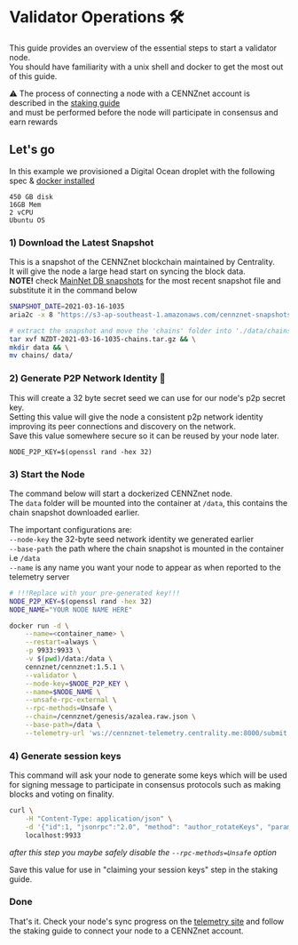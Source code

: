 # Validator Operations 🛠

This guide provides an overview of the essential steps to start a validator node.  
You should have familiarity with a unix shell and docker to get the most out of this guide.  

⚠️ The process of connecting a node with a CENNZnet account is described in the [staking guide](Network-participating/Staking/Validator-Staking-Guide)  
and must be performed before the node will participate in consensus and earn rewards  

## Let's go
In this example we provisioned a Digital Ocean droplet with the following spec & [docker installed](https://www.digitalocean.com/community/tutorials/how-to-install-and-use-docker-on-debian-10)  
```
450 GB disk
16GB Mem
2 vCPU
Ubuntu OS
```

### 1) Download the Latest Snapshot  
This is a snapshot of the CENNZnet blockchain maintained by Centrality.  
It will give the node a large head start on syncing the block data.  
**NOTE!** check [MainNet DB snapshots](https://s3-ap-southeast-1.amazonaws.com/cennznet-snapshots.centralityapp.com/azalea/1.2.2/validator/index.html)
for the most recent snapshot file and substitute it in the command below  
```bash
SNAPSHOT_DATE=2021-03-16-1035
aria2c -x 8 "https://s3-ap-southeast-1.amazonaws.com/cennznet-snapshots.centralityapp.com/azalea/1.2.2/validator/NZDT-$SNAPSHOT_DATE-chains.tar.gz"

# extract the snapshot and move the 'chains' folder into './data/chains'
tar xvf NZDT-2021-03-16-1035-chains.tar.gz && \
mkdir data && \
mv chains/ data/
```

### 2) Generate P2P Network Identity 🔑
This will create a 32 byte secret seed we can use for our node's p2p secret key.  
Setting this value will give the node a consistent p2p network identity improving its peer connections and discovery
on the network.  
Save this value somewhere secure so it can be reused by your node later.  
```
NODE_P2P_KEY=$(openssl rand -hex 32)
```

### 3) Start the Node

The command below will start a dockerized CENNZnet node.  
The `data` folder will be mounted into the container at `/data`, this contains the chain snapshot downloaded earlier.  

The important configurations are:  
`--node-key` the 32-byte seed network identity we generated earlier  
`--base-path` the path where the chain snapshot is mounted in the container i.e `/data`  
`--name` is any name you want your node to appear as when reported to the telemetry server  

```bash
# !!!Replace with your pre-generated key!!!
NODE_P2P_KEY=$(openssl rand -hex 32)
NODE_NAME="YOUR NODE NAME HERE"

docker run -d \
    --name=<container_name> \
    --restart=always \
    -p 9933:9933 \
    -v $(pwd)/data:/data \
    cennznet/cennznet:1.5.1 \
    --validator \
    --node-key=$NODE_P2P_KEY \
    --name=$NODE_NAME \
    --unsafe-rpc-external \
    --rpc-methods=Unsafe \
    --chain=/cennznet/genesis/azalea.raw.json \
    --base-path=/data \
    --telemetry-url 'ws://cennznet-telemetry.centrality.me:8000/submit 0'
```

### 4) Generate session keys
This command will ask your node to generate some keys which will be used for signing message to participate in consensus protocols
such as making blocks and voting on finality.  
```bash
curl \
    -H "Content-Type: application/json" \
    -d '{"id":1, "jsonrpc":"2.0", "method": "author_rotateKeys", "params": []}' \
    localhost:9933
```
*after this step you maybe safely disable the `--rpc-methods=Unsafe` option*

Save this value for use in "claiming your session keys" step in the staking guide.  

### Done
That's it. Check your node's sync progress on the [telemetry site](http://cennznet-telemetry.centrality.me/) and follow the staking guide to connect your node to a CENNZnet account.
